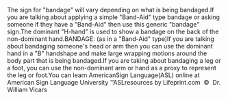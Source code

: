 The sign for "bandage" will vary depending on what is 
			being bandaged.If you are talking about applying a simple "Band-Aid" type bandage or 
	asking someone if they have a "Band-Aid" then use this generic "bandage" 
	sign.The dominant "H-hand" is used to show a bandage on the back of the 
	non-dominant
  hand.BANDAGE: (as in a "Band-Aid" type)If you are talking about bandaging someone's head or arm then you 
			can use the dominant hand in a "B" handshape and make large wrapping 
			motions around the body part that is being bandaged.If you are taking about bandaging a leg or a foot, you can use the 
			non-dominant arm or hand as a proxy to represent the leg or foot.You can learn AmericanSign 
		Language(ASL) online at American Sign Language University ™ASLresources 
		by Lifeprint.com  ©  Dr. William Vicars